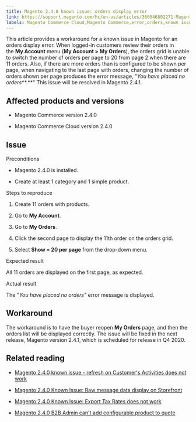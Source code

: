 ```yaml
---
title: Magento 2.4.0 known issue: orders display error
link: https://support.magento.com/hc/en-us/articles/360046802271-Magento-2-4-0-known-issue-orders-display-error
labels: Magento Commerce Cloud,Magento Commerce,error,orders,known issues,2.4.0,display
---
```


This article provides a workaround for a known issue in Magento for an orders display error. When logged-in customers review their orders in the **My Account** menu (**My Account > My Orders**), the orders grid is unable to switch the number of orders per page to 20 from page 2 when there are 11 orders. Also, if there are more orders than is configured to be shown per page, when navigating to the last page with orders, changing the number of orders shown per page produces the error message, "*You have placed no orders***.**" This issue will be resolved in Magento 2.4.1.

## Affected products and versions

* Magento Commerce version 2.4.0

* Magento Commerce Cloud version 2.4.0

## Issue

Preconditions

* Magento 2.4.0 is installed.

* Create at least 1 category and 1 simple product.

Steps to reproduce

1. Create 11 orders with products.

1. Go to **My Account**.

1. Go to **My Orders**.

1. Click the second page to display the 11th order on the orders grid.

10. Select **Show = 20 per page** from the drop-down menu.

Expected result

All 11 orders are displayed on the first page, as expected.

Actual result

The "*You have placed no orders"* error message is displayed.

## Workaround

The workaround is to have the buyer reopen **My Orders** page, and then the orders list will be displayed correctly. The issue will be fixed in the next release, Magento version 2.4.1, which is scheduled for release in Q4 2020.

## Related reading

* [Magento 2.4.0 known issue - refresh on Customer's Activities does not work](https://support.magento.com/hc/en-us/articles/360046091332)

* [Magento 2.4.0 Known Issue: Raw message data display on Storefront](https://support.magento.com/hc/en-us/articles/360045804332)

* [Magento 2.4.0 Known Issue: Export Tax Rates does not work](https://support.magento.com/hc/en-us/articles/360045850032)

* [Magento 2.4.0 B2B Admin can't add configurable product to quote](https://support.magento.com/hc/en-us/articles/360046801971)

